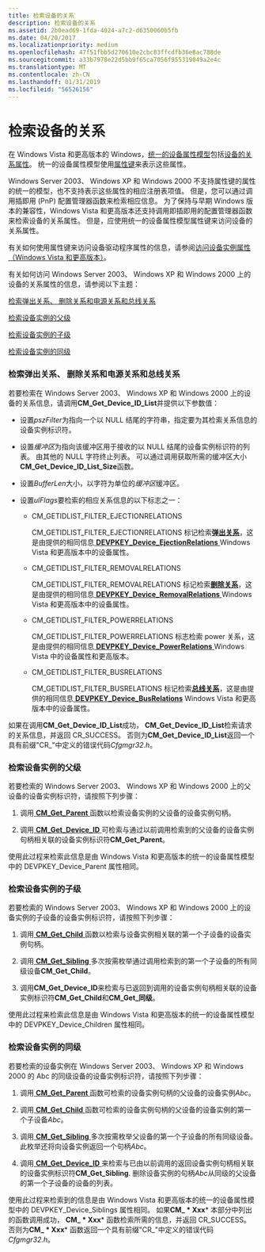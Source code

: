 ```yaml
---
title: 检索设备的关系
description: 检索设备的关系
ms.assetid: 2b0ead69-1fda-4024-a7c2-d6350060b5fb
ms.date: 04/20/2017
ms.localizationpriority: medium
ms.openlocfilehash: 47f51fbb5d270610e2cbc83ffcdfb36e8ac788de
ms.sourcegitcommit: a33b7978e22d5bb9f65ca7056f955319049a2e4c
ms.translationtype: MT
ms.contentlocale: zh-CN
ms.lasthandoff: 01/31/2019
ms.locfileid: "56526156"
---
```

# <a name="retrieving-device-relations"></a>检索设备的关系


在 Windows Vista 和更高版本的 Windows，[统一的设备属性模型](unified-device-property-model--windows-vista-and-later-.md)包括[设备的关系属性](https://msdn.microsoft.com/library/windows/hardware/ff541498)。 统一的设备属性模型使用[属性键](property-keys.md)来表示这些属性。

Windows Server 2003、 Windows XP 和 Windows 2000 不支持属性键的属性的统一的模型，也不支持表示这些属性的相应注册表项值。 但是，您可以通过调用插即用 (PnP) 配置管理器函数来检索相应信息。 为了保持与早期 Windows 版本的兼容性，Windows Vista 和更高版本还支持调用即插即用的配置管理器函数来检索设备的关系属性。 但是，应使用统一的设备属性模型属性键来访问设备的关系属性。

有关如何使用属性键来访问设备驱动程序属性的信息，请参阅[访问设备实例属性 （Windows Vista 和更高版本）](accessing-device-instance-properties--windows-vista-and-later-.md)。

有关如何访问 Windows Server 2003、 Windows XP 和 Windows 2000 上的设备的关系属性的信息，请参阅以下主题：

[检索弹出关系、 删除关系和电源关系和总线关系](#retrieving-ejection-relations--removal-relations--and-power-relations-)

[检索设备实例的父级](#retrieving-the-parent-of-a-device-inst)

[检索设备实例的子级](#retrieving-the-children-of-a-device-inst)

[检索设备实例的同级](#retrieving-the-siblings-of-a-device-inst)

### <a href="" id="retrieving-ejection-relations--removal-relations--and-power-relations-"></a> 检索弹出关系、 删除关系和电源关系和总线关系

若要检索在 Windows Server 2003、 Windows XP 和 Windows 2000 上的设备的关系信息，请调用**CM_Get_Device_ID_List**并提供以下参数值：

-   设置*pszFilter*为指向一个以 NULL 结尾的字符串，指定要为其检索关系信息的设备实例标识符。

-   设置*缓冲区*为指向该缓冲区用于接收的以 NULL 结尾的设备实例标识符的列表。 由其他的 NULL 字符终止列表。 可以通过调用获取所需的缓冲区大小**CM_Get_Device_ID_List_Size**函数。

-   设置*BufferLen*大小，以字符为单位的*缓冲区*缓冲区。

-   设置*ulFlags*要检索的相应关系信息的以下标志之一：
    -   CM_GETIDLIST_FILTER_EJECTIONRELATIONS

        CM_GETIDLIST_FILTER_EJECTIONRELATIONS 标记检索[**弹出关系**](https://msdn.microsoft.com/library/windows/hardware/ff551670)，这是由提供的相同信息[ **DEVPKEY_Device_EjectionRelations** ](https://msdn.microsoft.com/library/windows/hardware/ff542482) Windows Vista 和更高版本中的设备属性。

    -   CM_GETIDLIST_FILTER_REMOVALRELATIONS

        CM_GETIDLIST_FILTER_REMOVALRELATIONS 标记检索[**删除关系**](https://msdn.microsoft.com/library/windows/hardware/ff551670)，这是由提供的相同信息[ **DEVPKEY_Device_RemovalRelations** ](https://msdn.microsoft.com/library/windows/hardware/ff542614) Windows Vista 和更高版本中的设备属性。

    -   CM_GETIDLIST_FILTER_POWERRELATIONS

        CM_GETIDLIST_FILTER_POWERRELATIONS 标志检索 power 关系，这是由提供的相同信息[ **DEVPKEY_Device_PowerRelations** ](https://msdn.microsoft.com/library/windows/hardware/ff542588) Windows Vista 中的设备属性和更高版本。

    -   CM_GETIDLIST_FILTER_BUSRELATIONS

        CM_GETIDLIST_FILTER_BUSRELATIONS 标记检索[**总线关系**](https://msdn.microsoft.com/library/windows/hardware/ff551670)，这是由提供的相同信息[ **DEVPKEY_Device_BusRelations**](https://msdn.microsoft.com/library/windows/hardware/ff542368) Windows Vista 和更高版本中的设备属性。

如果在调用**CM_Get_Device_ID_List**成功， **CM_Get_Device_ID_List**检索请求的关系信息，并返回 CR_SUCCESS。 否则为**CM_Get_Device_ID_List**返回一个具有前缀"CR_"中定义的错误代码*Cfgmgr32.h*。

### <a href="" id="retrieving-the-parent-of-a-device-inst"></a> 检索设备实例的父级

若要检索的 Windows Server 2003、 Windows XP 和 Windows 2000 上的父设备的设备实例标识符，请按照下列步骤：

1.  调用[ **CM_Get_Parent** ](https://msdn.microsoft.com/library/windows/hardware/ff538610)函数以检索设备实例的父设备的设备实例句柄。

2.  调用[ **CM_Get_Device_ID** ](https://msdn.microsoft.com/library/windows/hardware/ff538405)可检索与通过以前调用检索到的父设备的设备实例句柄相关联的设备实例标识符**CM_Get_Parent**。

使用此过程来检索此信息是由 Windows Vista 和更高版本的统一的设备属性模型中的 DEVPKEY_Device_Parent 属性相同。

### <a href="" id="retrieving-the-children-of-a-device-inst"></a>检索设备实例的子级

若要检索的 Windows Server 2003、 Windows XP 和 Windows 2000 上的设备实例的子设备的设备实例标识符，请按照下列步骤：

1.  调用[ **CM_Get_Child** ](https://msdn.microsoft.com/library/windows/hardware/ff538074)函数以检索与设备实例相关联的第一个子设备的设备实例句柄。

2.  调用[ **CM_Get_Sibling** ](https://msdn.microsoft.com/library/windows/hardware/ff538674)多次按需枚举通过调用检索到的第一个子设备的所有同级设备**CM_Get_Child**。

3.  调用**CM_Get_Device_ID**来检索与已返回到调用的设备实例句柄相关联的设备实例标识符**CM_Get_Child**和**CM_Get_同级**。

使用此过程来检索此信息是由 Windows Vista 和更高版本的统一的设备属性模型中的 DEVPKEY_Device_Children 属性相同。

### <a href="" id="retrieving-the-siblings-of-a-device-inst"></a>检索设备实例的同级

若要检索的设备实例在 Windows Server 2003、 Windows XP 和 Windows 2000 的 Abc 的同级设备的设备实例标识符，请按照下列步骤：

1.  调用[ **CM_Get_Parent** ](https://msdn.microsoft.com/library/windows/hardware/ff538610)函数可检索的设备实例句柄的父设备的设备实例*Abc*。

2.  调用[ **CM_Get_Child** ](https://msdn.microsoft.com/library/windows/hardware/ff538074)函数可检索的设备实例句柄的父设备的设备实例的第一个子设备*Abc*。

3.  调用[ **CM_Get_Sibling** ](https://msdn.microsoft.com/library/windows/hardware/ff538674)多次按需枚举父设备的第一个子设备的所有同级设备。 此枚举还将向设备实例返回一个句柄*Abc*。

4.  调用[ **CM_Get_Device_ID** ](https://msdn.microsoft.com/library/windows/hardware/ff538405)来检索与已由以前调用的返回设备实例句柄相关联的设备实例标识符**CM_Get_Sibling**. 删除设备实例的句柄*Abc*从同级的父设备的第一个子设备的设备的列表。

使用此过程来检索到的信息是由 Windows Vista 和更高版本的统一的设备属性模型中的 DEVPKEY_Device_Siblings 属性相同。 如果**CM_ * Xxx*** 本部分中列出的函数调用成功， **CM_ * Xxx*** 函数检索所需的信息，并返回 CR_SUCCESS。 否则为**CM_ * Xxx*** 函数返回一个具有前缀"CR_"中定义的错误代码*Cfgmgr32.h*。

 

 





